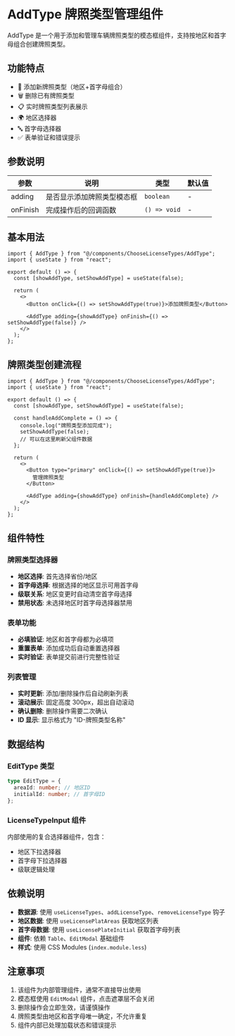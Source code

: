 # AddType 牌照类型管理组件

AddType 是一个用于添加和管理车辆牌照类型的模态框组件，支持按地区和首字母组合创建牌照类型。

## 功能特点

- 📝 添加新牌照类型（地区+首字母组合）
- 🗑️ 删除已有牌照类型
- 📋 实时牌照类型列表展示
- 🌍 地区选择器
- 🔤 首字母选择器
- ✅ 表单验证和错误提示

## 参数说明

| 参数     | 说明                       | 类型         | 默认值 |
| -------- | -------------------------- | ------------ | ------ |
| adding   | 是否显示添加牌照类型模态框 | `boolean`    | -      |
| onFinish | 完成操作后的回调函数       | `() => void` | -      |

## 基本用法

```tsx
import { AddType } from "@/components/ChooseLicenseTypes/AddType";
import { useState } from "react";

export default () => {
  const [showAddType, setShowAddType] = useState(false);

  return (
    <>
      <Button onClick={() => setShowAddType(true)}>添加牌照类型</Button>

      <AddType adding={showAddType} onFinish={() => setShowAddType(false)} />
    </>
  );
};
```

## 牌照类型创建流程

```tsx
import { AddType } from "@/components/ChooseLicenseTypes/AddType";
import { useState } from "react";

export default () => {
  const [showAddType, setShowAddType] = useState(false);

  const handleAddComplete = () => {
    console.log("牌照类型添加完成");
    setShowAddType(false);
    // 可以在这里刷新父组件数据
  };

  return (
    <>
      <Button type="primary" onClick={() => setShowAddType(true)}>
        管理牌照类型
      </Button>

      <AddType adding={showAddType} onFinish={handleAddComplete} />
    </>
  );
};
```

## 组件特性

### 牌照类型选择器

- **地区选择**: 首先选择省份/地区
- **首字母选择**: 根据选择的地区显示可用首字母
- **级联关系**: 地区变更时自动清空首字母选择
- **禁用状态**: 未选择地区时首字母选择器禁用

### 表单功能

- **必填验证**: 地区和首字母都为必填项
- **重置表单**: 添加成功后自动重置选择器
- **实时验证**: 表单提交前进行完整性验证

### 列表管理

- **实时更新**: 添加/删除操作后自动刷新列表
- **滚动展示**: 固定高度 300px，超出自动滚动
- **确认删除**: 删除操作需要二次确认
- **ID 显示**: 显示格式为 "ID-牌照类型名称"

## 数据结构

### EditType 类型

```typescript
type EditType = {
  areaId: number; // 地区ID
  initialId: number; // 首字母ID
};
```

### LicenseTypeInput 组件

内部使用的复合选择器组件，包含：

- 地区下拉选择器
- 首字母下拉选择器
- 级联逻辑处理

## 依赖说明

- **数据源**: 使用 `useLicenseTypes`、`addLicenseType`、`removeLicenseType` 钩子
- **地区数据**: 使用 `useLicensePlatAreas` 获取地区列表
- **首字母数据**: 使用 `useLicensePlateInitial` 获取首字母列表
- **组件**: 依赖 `Table`、`EditModal` 基础组件
- **样式**: 使用 CSS Modules (`index.module.less`)

## 注意事项

1. 该组件为内部管理组件，通常不直接导出使用
2. 模态框使用 `EditModal` 组件，点击遮罩层不会关闭
3. 删除操作会立即生效，请谨慎操作
4. 牌照类型由地区和首字母唯一确定，不允许重复
5. 组件内部已处理加载状态和错误提示
